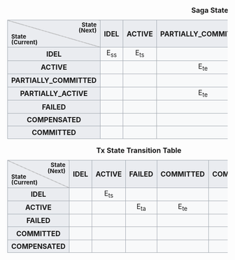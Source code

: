 

<table style="text-align:center;"> 
 <caption>
  <b>Saga State Transition Table</b>
 </caption> 
 <tbody>
  <tr> 
   <th style="background:linear-gradient(to top right,#eaecf0 49.5%,#aaa 49.5%,#aaa 50.5%,#eaecf0 50.5%);line-height:1;border: 1px solid #a2a9b1;">
      <div style="margin-left:2em;text-align:right;">
       <small>State<br />(Next)</small>
      </div>
      <div style="margin-right:2em;text-align:left;">
       <small>State<br />(Current)</small>
      </div> 
    </th> 
   <th style="background-color: #eaecf0;border: 1px solid #a2a9b1;">IDEL</th> 
   <th style="background-color: #eaecf0;border: 1px solid #a2a9b1;">ACTIVE</th> 
   <th style="background-color: #eaecf0;border: 1px solid #a2a9b1;">PARTIALLY_COMMITTED</th> 
   <th style="background-color: #eaecf0;border: 1px solid #a2a9b1;">PARTIALLY_ACTIVE</th> 
   <th style="background-color: #eaecf0;border: 1px solid #a2a9b1;">FAILED</th>
   <th style="background-color: #eaecf0;border: 1px solid #a2a9b1;">COMPENSATED</th>   
   <th style="background-color: #eaecf0;border: 1px solid #a2a9b1;">COMMITTED</th>    
  </tr> 
  <tr> 
   <th style="background-color: #eaecf0;border: 1px solid #a2a9b1;">IDEL</th> 
   <td style="background-color: #f8f9fa;border: 1px solid #a2a9b1;">E<sub>ss</sub></td> 
   <td style="background-color: #f8f9fa;border: 1px solid #a2a9b1;">E<sub>ts</sub></td> 
   <td style="background-color: #f8f9fa;border: 1px solid #a2a9b1;"></td> 
   <td style="background-color: #f8f9fa;border: 1px solid #a2a9b1;"></td>
   <td style="background-color: #f8f9fa;border: 1px solid #a2a9b1;"></td> 
   <td style="background-color: #f8f9fa;border: 1px solid #a2a9b1;"></td>
   <td style="background-color: #f8f9fa;border: 1px solid #a2a9b1;">E<sub>se</sub></td>    
  </tr> 
  <tr> 
   <th style="background-color: #eaecf0;border: 1px solid #a2a9b1;">ACTIVE</th> 
   <td style="background-color: #f8f9fa;border: 1px solid #a2a9b1;"></td> 
   <td style="background-color: #f8f9fa;border: 1px solid #a2a9b1;"></td> 
   <td style="background-color: #f8f9fa;border: 1px solid #a2a9b1;">E<sub>te</sub></td> 
   <td style="background-color: #f8f9fa;border: 1px solid #a2a9b1;"></td>
   <td style="background-color: #f8f9fa;border: 1px solid #a2a9b1;">E<sub>ta</sub></td>    
   <td style="background-color: #f8f9fa;border: 1px solid #a2a9b1;"></td>
   <td style="background-color: #f8f9fa;border: 1px solid #a2a9b1;"></td>    
  </tr> 
  <tr> 
   <th style="background-color: #eaecf0;border: 1px solid #a2a9b1;">PARTIALLY_COMMITTED</th> 
   <td style="background-color: #f8f9fa;border: 1px solid #a2a9b1;"></td> 
   <td style="background-color: #f8f9fa;border: 1px solid #a2a9b1;"></td> 
   <td style="background-color: #f8f9fa;border: 1px solid #a2a9b1;"></td> 
   <td style="background-color: #f8f9fa;border: 1px solid #a2a9b1;">E<sub>ts</sub></td>
   <td style="background-color: #f8f9fa;border: 1px solid #a2a9b1;"></td> 
   <td style="background-color: #f8f9fa;border: 1px solid #a2a9b1;"></td>
   <td style="background-color: #f8f9fa;border: 1px solid #a2a9b1;">E<sub>se</sub></td>    
  </tr> 
  <tr> 
   <th style="background-color: #eaecf0;border: 1px solid #a2a9b1;">PARTIALLY_ACTIVE</th> 
   <td style="background-color: #f8f9fa;border: 1px solid #a2a9b1;"></td> 
   <td style="background-color: #f8f9fa;border: 1px solid #a2a9b1;"></td> 
   <td style="background-color: #f8f9fa;border: 1px solid #a2a9b1;">E<sub>te</sub></td> 
   <td style="background-color: #f8f9fa;border: 1px solid #a2a9b1;"></td>
   <td style="background-color: #f8f9fa;border: 1px solid #a2a9b1;">E<sub>sa</sub></td>    
   <td style="background-color: #f8f9fa;border: 1px solid #a2a9b1;"></td>
   <td style="background-color: #f8f9fa;border: 1px solid #a2a9b1;"></td>    
  </tr>
  <tr> 
   <th style="background-color: #eaecf0;border: 1px solid #a2a9b1;">FAILED</th> 
   <td style="background-color: #f8f9fa;border: 1px solid #a2a9b1;"></td> 
   <td style="background-color: #f8f9fa;border: 1px solid #a2a9b1;"></td> 
   <td style="background-color: #f8f9fa;border: 1px solid #a2a9b1;"></td> 
   <td style="background-color: #f8f9fa;border: 1px solid #a2a9b1;"></td>
   <td style="background-color: #f8f9fa;border: 1px solid #a2a9b1;"></td>
   <td style="background-color: #f8f9fa;border: 1px solid #a2a9b1;">IE<sub>sfc</sub></td>
   <td style="background-color: #f8f9fa;border: 1px solid #a2a9b1;"></td>    
  </tr>  
  <tr> 
   <th style="background-color: #eaecf0;border: 1px solid #a2a9b1;">COMPENSATED</th> 
   <td style="background-color: #f8f9fa;border: 1px solid #a2a9b1;"></td> 
   <td style="background-color: #f8f9fa;border: 1px solid #a2a9b1;"></td> 
   <td style="background-color: #f8f9fa;border: 1px solid #a2a9b1;"></td> 
   <td style="background-color: #f8f9fa;border: 1px solid #a2a9b1;"></td>
   <td style="background-color: #f8f9fa;border: 1px solid #a2a9b1;"></td>
   <td style="background-color: #f8f9fa;border: 1px solid #a2a9b1;"></td>
   <td style="background-color: #f8f9fa;border: 1px solid #a2a9b1;"></td>    
  </tr> 
  <tr> 
   <th style="background-color: #eaecf0;border: 1px solid #a2a9b1;">COMMITTED</th> 
   <td style="background-color: #f8f9fa;border: 1px solid #a2a9b1;"></td> 
   <td style="background-color: #f8f9fa;border: 1px solid #a2a9b1;"></td> 
   <td style="background-color: #f8f9fa;border: 1px solid #a2a9b1;"></td> 
   <td style="background-color: #f8f9fa;border: 1px solid #a2a9b1;"></td>
   <td style="background-color: #f8f9fa;border: 1px solid #a2a9b1;"></td>
   <td style="background-color: #f8f9fa;border: 1px solid #a2a9b1;"></td>
   <td style="background-color: #f8f9fa;border: 1px solid #a2a9b1;"></td>    
  </tr>   
 </tbody>
</table>


<table style="text-align:center;"> 
 <caption>
  <b>Tx State Transition Table</b>
 </caption> 
 <tbody>
  <tr> 
   <th style="background:linear-gradient(to top right,#eaecf0 49.5%,#aaa 49.5%,#aaa 50.5%,#eaecf0 50.5%);line-height:1;border: 1px solid #a2a9b1;">
      <div style="margin-left:2em;text-align:right;">
       <small>State<br />(Next)</small>
      </div>
      <div style="margin-right:2em;text-align:left;">
       <small>State<br />(Current)</small>
      </div> 
    </th> 
   <th style="background-color: #eaecf0;border: 1px solid #a2a9b1;">IDEL</th> 
   <th style="background-color: #eaecf0;border: 1px solid #a2a9b1;">ACTIVE</th> 
   <th style="background-color: #eaecf0;border: 1px solid #a2a9b1;">FAILED</th>
   <th style="background-color: #eaecf0;border: 1px solid #a2a9b1;">COMMITTED</th>    
   <th style="background-color: #eaecf0;border: 1px solid #a2a9b1;">COMPENSATED</th>        
  </tr> 
  <tr> 
   <th style="background-color: #eaecf0;border: 1px solid #a2a9b1;">IDEL</th> 
   <td style="background-color: #f8f9fa;border: 1px solid #a2a9b1;"></td> 
   <td style="background-color: #f8f9fa;border: 1px solid #a2a9b1;">E<sub>ts</sub></td> 
   <td style="background-color: #f8f9fa;border: 1px solid #a2a9b1;"></td> 
   <td style="background-color: #f8f9fa;border: 1px solid #a2a9b1;"></td>
   <td style="background-color: #f8f9fa;border: 1px solid #a2a9b1;"></td>    
  </tr> 
  <tr> 
   <th style="background-color: #eaecf0;border: 1px solid #a2a9b1;">ACTIVE</th> 
   <td style="background-color: #f8f9fa;border: 1px solid #a2a9b1;"></td> 
   <td style="background-color: #f8f9fa;border: 1px solid #a2a9b1;"></td> 
   <td style="background-color: #f8f9fa;border: 1px solid #a2a9b1;">E<sub>ta</sub></td> 
   <td style="background-color: #f8f9fa;border: 1px solid #a2a9b1;">E<sub>te</sub></td>
   <td style="background-color: #f8f9fa;border: 1px solid #a2a9b1;"></td>    
  </tr> 
  <tr> 
   <th style="background-color: #eaecf0;border: 1px solid #a2a9b1;">FAILED</th> 
   <td style="background-color: #f8f9fa;border: 1px solid #a2a9b1;"></td> 
   <td style="background-color: #f8f9fa;border: 1px solid #a2a9b1;"></td> 
   <td style="background-color: #f8f9fa;border: 1px solid #a2a9b1;"></td> 
   <td style="background-color: #f8f9fa;border: 1px solid #a2a9b1;"></td>
   <td style="background-color: #f8f9fa;border: 1px solid #a2a9b1;"></td>    
  </tr>
  <tr> 
   <th style="background-color: #eaecf0;border: 1px solid #a2a9b1;">COMMITTED</th> 
   <td style="background-color: #f8f9fa;border: 1px solid #a2a9b1;"></td> 
   <td style="background-color: #f8f9fa;border: 1px solid #a2a9b1;"></td> 
   <td style="background-color: #f8f9fa;border: 1px solid #a2a9b1;"></td> 
   <td style="background-color: #f8f9fa;border: 1px solid #a2a9b1;"></td>
   <td style="background-color: #f8f9fa;border: 1px solid #a2a9b1;">E<sub>co</sub></td>    
  </tr>    
  <tr> 
   <th style="background-color: #eaecf0;border: 1px solid #a2a9b1;">COMPENSATED</th> 
   <td style="background-color: #f8f9fa;border: 1px solid #a2a9b1;"></td> 
   <td style="background-color: #f8f9fa;border: 1px solid #a2a9b1;"></td> 
   <td style="background-color: #f8f9fa;border: 1px solid #a2a9b1;"></td> 
   <td style="background-color: #f8f9fa;border: 1px solid #a2a9b1;"></td>
   <td style="background-color: #f8f9fa;border: 1px solid #a2a9b1;"></td>    
  </tr>     
 </tbody>
</table>

